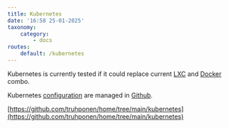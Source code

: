 ```yaml
---
title: Kubernetes
date: '16:58 25-01-2025'
taxonomy:
    category:
        - docs
routes:
    default: /kubernetes
---
```


Kubernetes is currently tested if it could replace current [LXC](/lxc) and [Docker](/docker) combo.

Kubernetes [configuration](/configurations) are managed in [Github](/github).

[https://github.com/truhponen/home/tree/main/kubernetes](https://github.com/truhponen/home/tree/main/kubernetes)